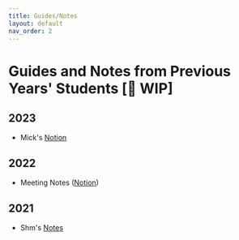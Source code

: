 ```yaml
---
title: Guides/Notes
layout: default
nav_order: 2
---
```

# Guides and Notes from Previous Years' Students [🚧 WIP]
## 2023
- Mick's [Notion](https://chanwutk.notion.site/707c66e43d69466cb6278a03c4c5cd35?v=79670d056e05474bb1fe2eb524bba645&pvs=4)

## 2022
- Meeting Notes ([Notion](https://chanwutk.notion.site/2022-HCI-Prelim-Study-Group-2476bc1e8a6b4413b1d69d4fb498a953?pvs=4))

## 2021
- Shm's [Notes](https://shmothy.wordpress.com/2023/05/26/my-post-prelim-notes-2-years-later)
